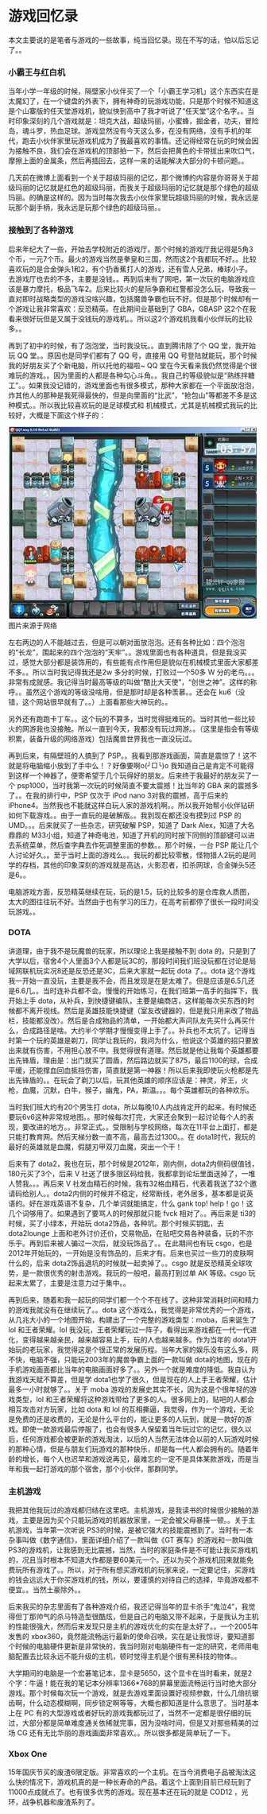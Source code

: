 # 游戏回忆录

本文主要说的是笔者与游戏的一些故事，纯当回忆录。现在不写的话，怕以后忘记了。。

### 小霸王与红白机
当年小学一年级的时候，隔壁家小伙伴买了一个「小霸王学习机」这个东西实在是太魔幻了，在一个键盘的外表下，拥有神奇的玩游戏功能，只是那个时候不知道这是个山寨版的任天堂游戏机，貌似快到高中了我才听说了“任天堂”这个名字。。当时印象深刻的几个游戏就是：坦克大战，超级玛丽，小蜜蜂，掘金者，功夫，冒险岛，魂斗罗，热血足球。游戏显然没有今天这么多，在没有网络，没有手机的年代，跑去小伙伴家里玩游戏机成为了我最喜欢的事情。还记得经常在玩的时候会因为接触不良，我们会在游戏机的顶部拍一下，然后会把黄色的卡带拔出来吹口气，摩擦上面的金属条，然后再插回去，这样一来的话能解决大部分的卡顿问题。。

几天前在微博上面看到一个关于超级玛丽的记忆，那个微博的内容是你哥哥关于超级玛丽的记忆就是红色的超级玛丽，而我关于超级玛丽的记忆就是那个绿色的超级玛丽。的确是这样的。因为当时每次我去小伙伴家里玩超级玛丽的时候，我永远是玩那个副手柄，我永远是玩那个绿色的超级玛丽。。

### 接触到了各种游戏
后来年纪大了一些，开始去学校附近的游戏厅。那个时候的游戏厅我记得是5角3个币，一元7个币。最火的游戏当然是拳皇和三国，然而这2个我都玩不好。。比较喜欢玩的是合金弹头1和2，有个扔香蕉打人的游戏，还有雪人兄弟，棒球小子。去游戏厅也去的不多，主要是没钱。。再到后来有了网吧，第一次玩的电脑游戏应该是暴力摩托，极品飞车2。后来比较火的星际争霸和红警都没怎么玩，导致我一直对即时战略类型的游戏没啥兴趣，包括魔兽争霸也玩不好。但是那个时候却有一个游戏让我非常喜欢：反恐精英。在此期间业基础到了 GBA，GBASP 这2个在我看来很好玩但是又属于没钱玩的游戏机。。所以这2个游戏机我看小伙伴玩的比较多。。

再到了初中的时候，有了泡泡堂，当时我没玩。。直到腾讯除了个 QQ 堂，我开始玩 QQ 堂。。原因也是同学们都有了 QQ 号，直接用 QQ 号登陆就能玩，那个时候我的好朋友买了个新电脑，所以托他的福啦~ QQ 堂在今天看来我仍然觉得是个很难玩的游戏。。因为里面的人都是各种勾心斗角。。我自己的等级貌似是“熟练拌糖工”。。如果我没记错的，游戏里面也有很多模式，那种大家都在一个平面放泡泡，炸其他人的那种是我死得最快的，但是向里面的“比武”，“抢包山”等都差不多是这种模式。。所以我比较喜欢玩的是足球模式和 机械模式，尤其是机械模式我玩的比较好，大概是下面这个样子的：

![reminiscences-of-games-20170827-qq堂.jpg](reminiscences-of-games-20170827-qq堂.jpg)
图片来源于网络

左右两边的人不能越过去，但是可以朝对面放泡泡。还有各种比如：四个泡泡的“长龙”，围起来的四个泡泡的“天牢”。。游戏里面也有各种道具，但是我没买过，感觉大部分都是装饰用的，有些能有点作用但是貌似在机械模式里面大家都差不多。。所以当时我记得我还是2w 多分的时候，打败过一个50多 W 分的老鸟。。。非常有成就感。我记得当时最高等级的叫做“酷比大天使”，“创世之神”。这样的称呼。。虽然这个游戏的等级没啥用，但是那时却是各种羡慕。。还会在 ku6（没错，这个网站很早就有了。。）上面看那些大神玩的。。

另外还有跑跑卡丁车。。这个玩的不算多，当时觉得挺难玩的。当时其他一些比较火的网游我也没接触。所以一直到今天，我都没有玩过网游。。（这里是指会有等级积累，装备升级的网络游戏）包括魔兽世界我也一直没玩过。

再到后来，有隔壁班的人搞到了 PSP。。我看到那游戏画面，简直是震惊了！这不就是将电脑缩小放到了手中么！？好像要啊o(╯□╰)o 我知道自己是肯定不可能得到这样一个神器了，便寄希望于几个玩得好的朋友。后来终于我最好的朋友买了一个 psp1000，当时我第一次玩的时候简直不要太震撼！比当年的 GBA 来的震撼多了。。在我的排行中，PSP 仅次于 iPod nano 3对我的震撼，高于后来的 iPhone4。当然我也不能就这样白玩人家的游戏机啊。。所以我开始帮小伙伴钻研如何下载游戏。。由于一直玩的是破解版。。我到现在都还没有摸到过 PSP 的 UMD。。。后来就买了一些杂志，研究破解 PSP，知道了 Dark Alex，知道了大名鼎鼎的 M33小组，知道了神奇电池，知道了开机的同时按下同侧的顶部键可以进去系统菜单，然后查字典去作死调整里面的参数。。那个时候，一台 PSP 能让几个人讨论好久。。至于当时上面的游戏么。。我玩的都比较零散，怪物猎人2玩的是同学的存档，其他的印象深刻的游戏就是高达，火影忍者，扣杀网球，合金弹头5还是6。。

电脑游戏方面，反恐精英继续在玩，玩的是1.5，玩的比较多的是仓库救人质图，太大的图往往玩不好。当然由于也有学习的压力，在高考前都停了很长一段时间没玩游戏。。

### DOTA
讲道理，由于我不是玩魔兽的玩家，所以理论上我是接触不到 dota 的。只是到了大学以后，宿舍4个人里面3个人都是玩3C的，那段时间我们班没玩都在讨论是局域网联机玩实况8还是反恐还是3C，后来大家就一起玩 dota 了。。dota 这个游戏我一开始一直没玩，主要是我不会，而且发现是在是太难了。但是应该是6.5几还是6.6几。。当时连补兵都不会。慢慢的开始练习，在我们班第一高手的指挥下，我开始上手 dota，从补兵，到快捷键编队，主要是编商店，这样能每次买东西的时候都不离开视线。然后是英雄技能快捷键（室友改键器的，但是我只用来改了物品栏，技能都没改）。然后是合成物品的清单，一开始都大声问队友先买什么再买什么，合成路径是啥。大约半个学期才慢慢变得上手了。。补兵也不太坑了。记得当时第一个玩的英雄是剃刀，同学让我玩的，我问为什么，他说这个英雄的招只要放出来就有伤害，不用担心放不中。我觉得很有道理。然后就是他让我每个英雄都要出先锋盾，理由是：出门就买了圆盾，然后路边就买了875，最后1100的球，合成平缓，还能撑血回血抵挡伤害，简直就是第一神器！所以后来我即使玩火枪都是先出先锋盾的。。在玩会了剃刀以后，玩其他英雄的顺序应该是：神灵，斧王，火枪，血魔，沉默，白牛，猴子，幽鬼，PA，斯温。。。每个英雄都玩的各种欢乐。

当时我们班大约有20个男生打 dota，所以每晚10人内战肯定开的起来，有时候还要玩6v6这种非常规地图。。那时候每次打完，大家还会聚到一起讨论每个人的表现，要改进的地方。。非常正式。。受限制与学校网络，每次在11平台上面打，都是只能打教育网。然后天梯分数一直不高，最高去过1300。。在 dota1时代，我玩的最好的英雄就是血魔，假腿刃甲双刀血魔，突出一个干！

后来有了 dota2，我也在玩，那个时候是2012年，刚内侧，dota2内侧码很值钱，180元买了3个，后来 V 社送了很多限区码给我，我都拿到论坛里面送掉了，一堆人赞我。。。再后来 V 社发血精石的时候，我有32格血精石，代表着我送了32个邀请码给别人。。dota2内侧的时候并不稳定，经常断线，老外居多，基本都是说英语的。好在游戏英语不复杂，几个单词就能搞定，什么 gank top! help！go！这几个词够用了。如果遇到了要骂人的时候那就只能 fvck 相对了。。再后来是 ti3的时候，买了小绿本，开始玩 dota2饰品，各种坑。那个时候买钥匙，去 dota2lounge 上面和老外讨价还价，交易物品，在贴吧交易各种装备，玩的不亦乐乎。再到后来被人骗过一次后，就没玩饰品了。。在此期间也有玩 csgo，也是2012年开始玩的，一开始是没有饰品的，后来才有。后来也买过一些刀的皮肤啊什么的，后来 dota2饰品退坑的时候就一起卖掉了。。csgo 就是反恐精英全球攻势，是一款很优秀的射击游戏。我玩的一般吧，最高打到过单 AK 等级。csgo 玩起来太累了，主要是注意力过于集中。。

再到后来，随着和我一起玩的同学们都一个个不在线了。这种非常消耗时间和精力的游戏我就没有在继续玩了。。dota 这个游戏么，我觉得是非常优秀的一个游戏，从几兆大小的一个地图开始，构建出了一个完整的游戏类型：moba，后来诞生了 lol 和王者荣耀。lol 我没玩，王者荣耀玩过一阵子，看得出来游戏都在一代一代进化，变得越来越亲民，越来越容易上手，玩的人也越来越多。作为当年的 dota1开始玩的老玩家，我觉得这是个很正常的发展历程。当年大家的娱乐没有这么多，网不快，电脑不强，只能玩2003年的魔兽争霸上面的一款叫做 dota的地图，现在的手机游戏画面都比当年的电脑画面好多了。。另外一个就是难度的降低。我自认为我游戏天赋不算差，但是学 dota1也学了很久，但是现在的人上手王者荣耀，估计最多一小时就够了。。关于 moba 游戏的发展史其实不长，因为这是个很年轻的游戏类型，lol 和王者荣耀将这种游戏带给了更多的人。很多网上的，贴吧的人都会相互攻击对方玩家，比如 dota 和 lol 的互相撕逼，我觉得，作为一个游戏，无论是免费的还是收费的，无论是什么平台的，能让更多的人玩到，就是一款好的游戏。即使一款游戏最后停服了，也会有很多人保留着当年玩过它的记忆，很久以后，任何游戏都会被更新的游戏淘汰，以后的人当然无法体会以前的人玩游戏时候的那种心情，但是与朋友们玩游戏的那种快乐，却是每一代人都会拥有的。随着年龄的增长，每个人也迟早和游戏说再见，最难忘的一定不是具体某款游戏，而是当年和我一起打游戏的那个宿舍，那个小伙伴，那群同学。

### 主机游戏
我把其他我玩过的游戏都归结在这里吧。主机游戏，是我读书的时候很少接触的游戏，主要是因为买个只能玩游戏的机器放家里，一定会被父母暴揍一顿。。关于主机游戏，当年第一次听说 PS3的时候，是被它强大的技能震撼到了。当时有一本杂事叫做《数字通信》，里面详细介绍了一款叫做《GT 赛车》的游戏和一款叫做 PS3的游戏机，让我感到无比震撼，当然，当时的家庭条件是不可能让我买游戏机的，况且当时根本不知道大作都是要60美元一个。还以为买个游戏机回来就能免费玩所有游戏了。。所以，对于所有想买游戏机的玩家来说，一定要记住，买游戏的钱会远远大于你买游戏机的钱，所以，要谨慎的对待自己的选择，毕竟游戏都不便宜。。当然土豪除外。。

后来我买的杂志里面有了各种游戏介绍，我还记得当年的显卡杀手“鬼泣4”，我觉得但丁那帅气的杀马特造型很酷炫，但是自己的电脑又带不起来，于是我认为主机的性能很强大，然而后来发现只是主机的游戏优化的实在是太好了。。一个2005年发售的 xbox360，竟然能流畅运行最新的使命召唤，实在是让我惊讶，要知道那个时候的电脑硬件更新是非常快的，我当时刚对电脑硬件有一定的研究，老师用电脑配置去比较永远不能升级的主机，顿时觉得主机是个很有黑科技的物体。。

大学期间的电脑是一个宏碁笔记本，显卡是5650，这个显卡在当时看来，就是2个字：牛逼！能在我的笔记本分辨率1366*768的屏幕里面流畅运行当时绝大部分游戏。那个时候每次玩一个游戏，就是去游戏里面设置好视频参数，什么几倍抗锯齿啊，什么动态模糊啊，同步锁定啊等等，大概也都知道是什么意思了。当时基本上在 PC 有的大型游戏或者好玩的游戏我都玩过了，当然不一定都是很仔细的玩过，大部分都是简单难度通关依稀就完事，因为没啥时间，但是又对那些精美的过场 CG 还有无比华丽的游戏画面非常喜欢。。所以很多都是简单玩了一下。

### Xbox One
15年国庆节买的废渣6限定版。非常喜欢的一个主机。在当今消费电子品被淘汰这么快的情况下，游戏机真的是一种长寿命的产品。着这个上面到目前已经玩到了11000点成就点了。也有很多优秀的游戏。现在基本还在玩的就是 COD12 ，光环，战争机器和废渣系列了。